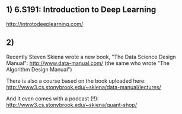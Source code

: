 ## 1) 6.S191: Introduction to Deep Learning
http://introtodeeplearning.com/

## 2) 
Recently Steven Skiena wrote a new book, "The Data Science Design Manual": http://www.data-manual.com/ (the same who wrote "The Algorithm Design Manual")

There is also a course based on the book uploaded here: http://www3.cs.stonybrook.edu/~skiena/data-manual/lectures/

And it even comes with a podcast (!!): http://www3.cs.stonybrook.edu/~skiena/quant-shop/

